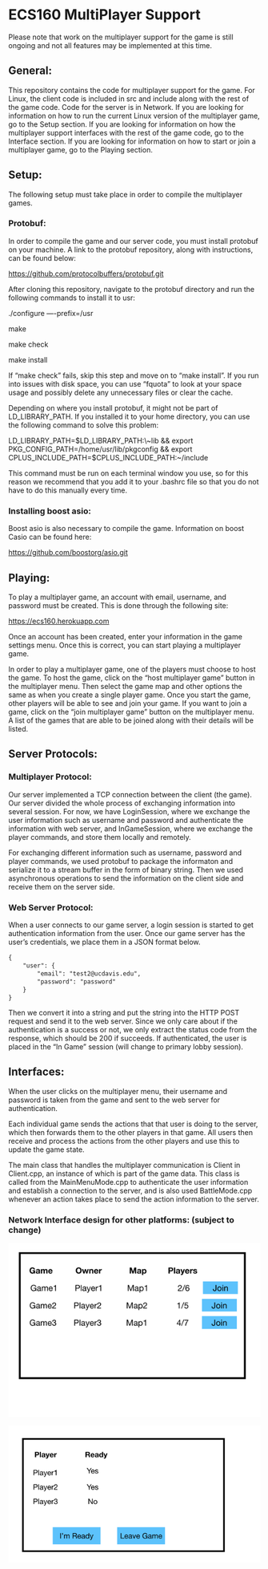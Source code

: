 # ECS160 MultiPlayer Support

Please note that work on the multiplayer support for the game is still ongoing and not all features may be implemented at this time. 


## General:
This repository contains the code for multiplayer support for the game. For Linux, the client code is included in src and include along with the rest of the game code. Code for the server is in Network. If you are looking for information on how to run the current Linux version of the multiplayer game, go to the Setup section. If you are looking for information on how the multiplayer support interfaces with the rest of the game code, go to the Interface section. If you are looking for information on how to start or join a multiplayer game, go to the Playing section.
 

## Setup:

The following setup must take place in order to compile the multiplayer games.

### Protobuf:
In order to compile the game and our server code, you must install protobuf on your machine. A link to the protobuf repository, along with instructions, can be found below: 

https://github.com/protocolbuffers/protobuf.git

After cloning this repository, navigate to the protobuf directory and run the following commands to install it to usr:

./configure —-prefix=/usr

make

make check

make install

If “make check” fails, skip this step and move on to “make install”. If you run into issues with disk space, you can use “fquota” to look at your space usage and possibly delete any unnecessary files or clear the cache. 

Depending on where you install protobuf, it might not be part of LD_LIBRARY_PATH. If you installed it to your home directory, you can use the following command to solve this problem:

LD_LIBRARY_PATH=$LD_LIBRARY_PATH:\~lib && export PKG_CONFIG_PATH=/home/usr/lib/pkgconfig && export CPLUS_INCLUDE_PATH=$CPLUS_INCLUDE_PATH:\~/include

This command must be run on each terminal window you use, so for this reason we recommend that you add it to your .bashrc file so that you do not have to do this manually every time.

### Installing boost asio:
Boost asio is also necessary to compile the game. Information on boost Casio can be found here:

https://github.com/boostorg/asio.git


## Playing:

To play a multiplayer game, an account with email, username, and password must be created. This is done through the following site:

https://ecs160.herokuapp.com

Once an account has been created, enter your information in the game settings menu. Once this is correct, you can start playing a multiplayer game.

In order to play a multiplayer game, one of the players must choose to host the game. To host the game, click on the “host multiplayer game” button in the multiplayer menu. Then select the game  map and other options the same as when you create a single player game. Once you start the game, other players will be able to see and join your game. If you want to join a game, click on the “join multiplayer game” button on the multiplayer menu. A list of the games that are able to be joined along with their details will be listed. 

## Server Protocols:

### Multiplayer Protocol:
Our server implemented a TCP connection between the client (the game). Our server divided the whole process of exchanging information into several session. For now, we have LoginSession, where we exchange the user information such as username and password and authenticate the information with web server, and InGameSession, where we exchange the player commands, and store them locally and remotely.

For exchanging different information such as username, password and player commands, we used protobuf to package the informaton and serialize it to a stream buffer in the form of binary string. Then we used asynchronous operations to send the information on the client side and receive them on the server side.

### Web Server Protocol:
When a user connects to our game server, a login session is started to get authentication information from the user. Once our game server has the user’s credentials, we place them in a JSON format below.
```
{
	"user": {
		"email": "test2@ucdavis.edu",
		"password": "password"
	}
}
```
Then we convert it into a string and put the string into the HTTP POST request and send it to the web server. Since we only care about if the authentication is a success or not, we only extract the status code from the response, which should be 200 if succeeds. If authenticated, the user is placed in the “In Game” session (will change to primary lobby session).


## Interfaces:
When the user clicks on the multiplayer menu, their username and password is taken from the game and sent to the web server for authentication. 

Each individual game sends the actions that that user is doing to the server, which then forwards them to the other players in that game. All users then receive and process the actions from the other players and use this to update the game state.

The main class that handles the multiplayer communication is Client in Client.cpp, an instance of which is part of the game data. This class is called from the MainMenuMode.cpp to authenticate the user information and establish a connection to the server, and is also used BattleMode.cpp whenever an action takes place to send the action information to the server. 

### Network Interface design for other platforms: (subject to change)
![Current Design with the interface of finding games](Interface/FindGame.png?raw=true "Title")

![Current Design with the interface of waiting for a game to start](Interface/WaitInLobby.png?raw=true "Title")

